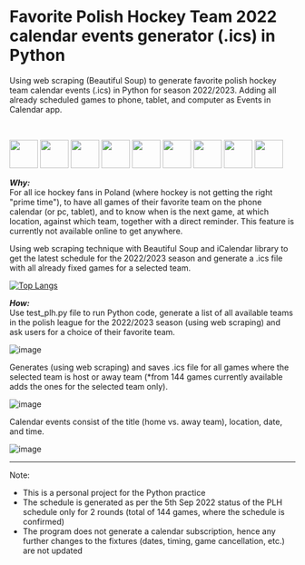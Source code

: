 # Favorite Polish Hockey Team 2022 calendar events generator (.ics) in Python
Using web scraping (Beautiful Soup) to generate favorite polish hockey team calendar events (.ics) in Python for season 2022/2023. Adding all already scheduled games to phone, tablet, and computer as Events in Calendar app.

<br>

<p float="left">
<img src="https://user-images.githubusercontent.com/97128701/188421007-36b8b712-033d-4f62-9f74-04081d641fed.png" width="50" height="50">
<img src="https://user-images.githubusercontent.com/97128701/188421021-dfb04bcb-0e45-42b5-a0e2-7fbbca772c2a.png" width="50" height="50">
<img src="https://user-images.githubusercontent.com/97128701/188421027-e673a93b-1f1a-4f72-a6cd-b31f2cbaf299.png" width="50" height="50">
<img src="https://user-images.githubusercontent.com/97128701/188421037-f7223d61-2ce4-40ed-90c1-077b7b766282.png" width="50" height="50">
<img src="https://user-images.githubusercontent.com/97128701/188421044-2f303aea-dbed-4837-a80f-703521ec74ad.png" width="50" height="50">
<img src="https://user-images.githubusercontent.com/97128701/188421049-564a8488-cdd5-4cb8-ae50-91405bc2ccc8.png" width="50" height="50">
<img src="https://user-images.githubusercontent.com/97128701/188421054-69b3855f-17bb-4444-b4a7-dec0c64051b7.png" width="50" height="50">
<img src="https://user-images.githubusercontent.com/97128701/188421060-104503e5-d8a3-438e-a5b0-e0d64948d551.png" width="50" height="50">
<img src="https://user-images.githubusercontent.com/97128701/188421069-19e48261-b8a3-4f7d-a584-6c04cb0e41ab.png" width="50" height="50">
</p>

<strong><i>Why:</i></strong><br>
For all ice hockey fans in Poland (where hockey is not getting the right "prime time"), to have all games of their favorite team on the phone calendar (or pc, tablet), and to know when is the next game, at which location, against which team, together with a direct reminder. This feature is currently not available online to get anywhere.

Using web scraping technique with Beautiful Soup and iCalendar library to get the latest schedule for the 2022/2023 season and generate a .ics file with all already fixed games for a selected team. 

[![Top Langs](https://github-readme-stats.vercel.app/api/top-langs/?username=YonashA&layout=compact&theme=github_dark)](https://github.com/YonashA/phl-schedule-terminarz)

<strong><i>How:</i></strong><br>
Use test_plh.py file to run Python code, generate a list of all available teams in the polish league for the 2022/2023 season (using web scraping) and ask users for a choice of their favorite team.

![image](https://user-images.githubusercontent.com/97128701/188427858-53106dfd-4c4c-446b-a3ac-d7dd3f3b6c38.png)

Generates (using web scraping) and saves .ics file for all games where the selected team is host or away team (*from 144 games currently available adds the ones for the selected team only).

![image](https://user-images.githubusercontent.com/97128701/188428018-119620dc-44b3-4719-a0d5-4fd742731689.png)

Calendar events consist of the title (home vs. away team), location, date, and time. 

![image](https://user-images.githubusercontent.com/97128701/188428141-ddd493f1-96ca-4d23-ab6e-cde4756a5080.png)

<hr>
Note:
<ul>
<li>This is a personal project for the Python practice
</li>
<li>The schedule is generated as per the 5th Sep 2022 status of the PLH schedule only for 2 rounds (total of 144 games, where the schedule is confirmed)</li>
<li>The program does not generate a calendar subscription, hence any further changes to the fixtures (dates, timing, game cancellation, etc.) are not updated</li>
</ul>
